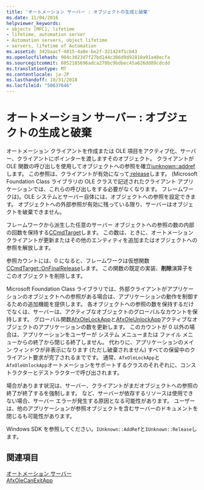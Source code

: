 ```yaml
---
title: 'オートメーション サーバー : オブジェクトの生成と破棄'
ms.date: 11/04/2016
helpviewer_keywords:
- objects [MFC], lifetime
- lifetime, automation server
- Automation servers, object lifetime
- servers, lifetime of Automation
ms.assetid: 342baacf-4015-4a0e-be2f-321424f1cb43
ms.openlocfilehash: 904c3023d7f27bd144c306d9d92810a91a48ecfa
ms.sourcegitcommit: 6052185696adca270bc9bdbec45a626dd89cdcdd
ms.translationtype: MT
ms.contentlocale: ja-JP
ms.lasthandoff: 10/31/2018
ms.locfileid: "50637646"
---
```

# <a name="automation-servers-object-lifetime-issues"></a>オートメーション サーバー : オブジェクトの生成と破棄

オートメーション クライアントを作成または OLE 項目をアクティブ化、サーバー、クライアントにポインターを渡しますそのオブジェクト。 クライアントが OLE 関数の呼び出しを使用してオブジェクトへの参照を確立[iunknown::addref](/windows/desktop/api/unknwn/nf-unknwn-iunknown-addref)します。 この参照は、クライアントが有効になって[:release](/windows/desktop/api/unknwn/nf-unknwn-iunknown-release)します。 (Microsoft Foundation Class ライブラリの OLE クラスで記述されたクライアント アプリケーションでは、これらの呼び出しをする必要がなくなります。 フレームワークは)。OLE システムとサーバー自体には、オブジェクトへの参照を設定できます。 オブジェクトへの外部参照が有効に残っている限り、サーバーはオブジェクトを破棄できません。

フレームワークから派生した任意のサーバー オブジェクトへの参照の数の内部の回数を保持する[CCmdTarget](../mfc/reference/ccmdtarget-class.md)します。 この数は、ときに、オートメーション クライアントが更新またはその他のエンティティを追加またはオブジェクトへの参照を解放します。

参照カウントには、0 になると、フレームワークは仮想関数[CCmdTarget::OnFinalRelease](../mfc/reference/ccmdtarget-class.md#onfinalrelease)します。 この関数の既定の実装、**削除**演算子をこのオブジェクトを削除します。

Microsoft Foundation Class ライブラリでは、外部クライアントがアプリケーションのオブジェクトへの参照がある場合は、アプリケーションの動作を制御するための追加機能を提供します。 各オブジェクトへの参照の数を保持するだけでなくは、サーバーは、アクティブなオブジェクトのグローバルなカウントを保持します。 グローバル関数[AfxOleLockApp](../mfc/reference/application-control.md#afxolelockapp)と[AfxOleUnlockApp](../mfc/reference/application-control.md#afxoleunlockapp)アクティブなオブジェクトのアプリケーションの数を更新します。 このカウントが 0 以外の場合は、アプリケーションをユーザーが システム メニューまたは ファイル メニューからの終了から閉じる終了しません。 代わりに、アプリケーションのメイン ウィンドウが非表示になります (ただし破棄されません) すべての保留中のクライアント要求が完了されるまでです。 通常、`AfxOleLockApp`と`AfxOleUnlockApp`オートメーションをサポートするクラスのそれぞれに、コンス トラクターとデストラクターで呼び出されます。

場合があります状況は、サーバー、クライアントがまだオブジェクトへの参照の終了が終了するを強制します。 など、サーバーが依存するリソースは使用できない場合、サーバー エラーが発生する原因となる可能性があります。 ユーザーは、他のアプリケーションが参照オブジェクトを含むサーバーのドキュメントを閉じるも可能性があります。

Windows SDK を参照してください。`IUnknown::AddRef`と`IUnknown::Release`します。

## <a name="see-also"></a>関連項目

[オートメーション サーバー](../mfc/automation-servers.md)<br/>
[AfxOleCanExitApp](../mfc/reference/application-control.md#afxolecanexitapp)

